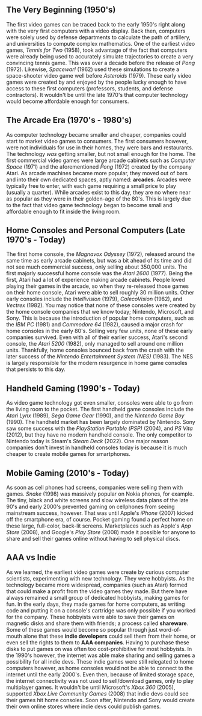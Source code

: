 ## The Very Beginning (1950's)
The first video games can be traced back to the early 1950's right along with the very first computers with a video display. Back then, computers were solely used by defense departments to calculate the path of artillery, and universities to compute complex mathematics. One of the earliest video games, *Tennis for Two* (1958), took advantage of the fact that computers were already being used to accurately simulate trajectories to create a very convincing tennis game. This was over a decade before the release of *Pong* (1972). Likewise, *Spacewar!* (1962) used these simulations to create a space-shooter video game well before *Asteroids* (1979). These early video games were created by and enjoyed by the people lucky enough to have access to these first computers (professors, students, and defense contractors). It wouldn't be until the late 1970's that computer technology would become affordable enough for consumers.

## The Arcade Era (1970's - 1980's)
As computer technology became smaller and cheaper, companies could start to market video games to consumers. The first consumers however, were not individuals for use in their homes, they were bars and restaurants. The technology *was* getting smaller, but not small enough for the home. The first commercial video games were large arcade cabinets such as *Computer Space* (1971) and the aforementioned *Pong* (1972) created by the company Atari. As arcade machines became more popular, they moved out of bars and into their own dedicated spaces, aptly named: **arcades**. Arcades were typically free to enter, with each game requiring a small price to play (usually a quarter). While arcades exist to this day, they are no where near as popular as they were in their golden-age of the 80's. This is largely due to the fact that video game technology began to become small and affordable enough to fit inside the living room.

## Home Consoles and Personal Computers (Late 1970's - Today)
The first home console, the *Magnavox Odyssey* (1972), released around the same time as early arcade cabinets, but was a bit ahead of its time and did not see much commercial success, only selling about 350,000 units. The first majorly successful home console was the *Atari 2600* (1977). Being the first, Atari had a lot of experience making arcade cabinets. People loved playing their games in the arcade, so when they re-released those games on their home console, Atari were able to sell roughly 30 million units. Other early consoles include the *Intellivision* (1979), *ColecoVision* (1982), and *Vectrex* (1982). You may notice that none of these consoles were created by the home console companies that we know today; Nintendo, Microsoft, and Sony. This is because the introduction of popular home computers, such as the *IBM PC* (1981) and *Commodore 64* (1982), caused a major crash for home consoles in the early 80's. Selling very few units, none of these early companies survived. Even with all of their earlier success, Atari's second console, the *Atari 5200* (1982), only managed to sell around one million units. Thankfully, home consoles bounced back from the crash with the later success of the *Nintendo Entertainment System (NES)* (1983). The NES is largely responsible for the modern resurgence in home game consoles that persists to this day.

## Handheld Gaming (1990's - Today)
As video game technology got even smaller, consoles were able to go from the living room to the pocket. The first handheld game consoles include the *Atari Lynx* (1989), *Sega Game Gear* (1990), and the *Nintendo Game Boy* (1990). The handheld market has been largely dominated by Nintendo. Sony saw some success with the *PlayStation Portable (PSP)* (2004), and *PS Vita* (2012), but they have no modern handheld console. The only competitor to Nintendo today is Steam's *Steam Deck* (2022). One major reason companies don't invest in handheld consoles today is because it is much cheaper to create mobile games for smartphones.

## Mobile Gaming (2010's - Today)
As soon as cell phones had screens, companies were selling them with games. *Snake* (1998) was massively popular on Nokia phones, for example. The tiny, black and white screens and slow wireless data plans of the late 90's and early 2000's prevented gaming on cellphones from seeing mainstream success, however. That was until Apple's *iPhone* (2007) kicked off the smartphone era, of course. Pocket gaming found a perfect home on these large, full-color, back-lit screens. Marketplaces such as Apple's *App Store* (2008), and Google's *Play Store* (2008) made it possible for anyone to share and sell their games online without having to sell physical discs.

## AAA vs Indie
As we learned, the earliest video games were create by curious computer scientists, experimenting with new technology. They were hobbyists. As the technology became more widespread, companies (such as Atari) formed that could make a profit from the video games they made. But there have always remained a small group of dedicated hobbyists, making games for fun. In the early days, they made games for home computers, as writing code and putting it on a console's cartridge was only possible if you worked for the company. These hobbyists were able to save their games on magnetic disks and share them with friends; a process called **shareware**. Some of these games would become so popular through just word-of-mouth alone that these **indie developers** could sell them from their home, or even sell the rights to them to **AAA companies**. Having to purchase these disks to put games on was often too cost-prohibitive for most hobbyists. In the 1990's however, the internet was able make sharing and selling games a possibility for all indie devs. These indie games were still relegated to home computers however, as home consoles would not be able to connect to the internet until the early 2000's. Even then, because of limited storage space, the internet connectivity was not used to sell/download games, only to play multiplayer games. It wouldn't be until Microsoft's *Xbox 360* (2005), supported *Xbox Live Community Games* (2008) that indie devs could see their games hit home consoles. Soon after, Nintendo and Sony would create their own online stores where indie devs could publish games.
